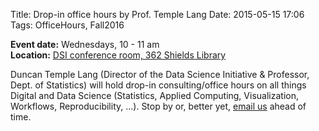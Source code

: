 Title: Drop-in office hours by Prof. Temple Lang 
Date: 2015-05-15 17:06
Tags: OfficeHours, Fall2016

**Event date:** Wednesdays, 10 - 11 am      
**Location:** [DSI conference room, 362 Shields Library]({filename}../../directions.md)     

Duncan Temple Lang (Director of the Data Science Initiative & Professor, Dept.
of Statistics) will hold drop-in consulting/office hours on all things Digital
and Data Science (Statistics, Applied Computing, Visualization, Workflows,
Reproducibility, ...). Stop by or, better yet, [email us](mailto:datascience@ucdavis.edu) ahead of time.
